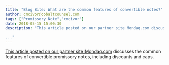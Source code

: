 ```yaml
---
title: "Blog Bite: What are the common features of convertible notes?"
author: cmcivor@cobaltcounsel.com
tags: ["Promissory Note","cmcivor"]
date: 2018-05-15 15:00:30
description: "This article posted on our partner site Mondaq.com discusses the common features of convertible promissory notes, including discounts and caps.

..."
---
```


[This article posted on our partner site Mondaq.com](http://www.mondaq.com/unitedstates/x/440984/Venture+Capital/Convertible+Notes+Survey+on+Market+Terms+Economic) discusses the common features of convertible promissory notes, including discounts and caps.

 